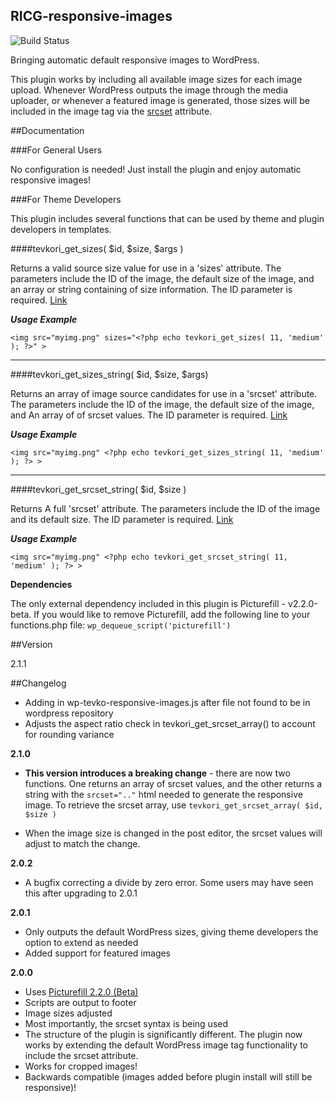 RICG-responsive-images
---

![Build Status](https://travis-ci.org/ResponsiveImagesCG/wp-tevko-responsive-images.svg)

Bringing automatic default responsive images to WordPress.

This plugin works by including all available image sizes for each image upload. Whenever WordPress outputs the image through the media uploader, or whenever a featured image is generated, those sizes will be included in the image tag via the [srcset](http://css-tricks.com/responsive-images-youre-just-changing-resolutions-use-srcset/) attribute.

##Documentation

###For General Users

No configuration is needed! Just install the plugin and enjoy automatic responsive images!

###For Theme Developers

This plugin includes several functions that can be used by theme and plugin developers in templates.

####tevkori_get_sizes( $id, $size, $args )

Returns a valid source size value for use in a 'sizes' attribute. The parameters include the ID of the image, the default size of the image, and an array or string containing of size information. The ID parameter is required. [Link](https://github.com/ResponsiveImagesCG/wp-tevko-responsive-images/blob/master/wp-tevko-responsive-images.php#L28)

***Usage Example***

```
<img src="myimg.png" sizes="<?php echo tevkori_get_sizes( 11, 'medium' ); ?>" >
```

---

####tevkori_get_sizes_string( $id, $size, $args)

Returns an array of image source candidates for use in a 'srcset' attribute. The parameters include the ID of the image, the default size of the image, and An array of of srcset values. The ID parameter is required. [Link](https://github.com/ResponsiveImagesCG/wp-tevko-responsive-images/blob/master/wp-tevko-responsive-images.php#L132)

***Usage Example***

```
<img src="myimg.png" <?php echo tevkori_get_sizes_string( 11, 'medium' ); ?> >
```

---

####tevkori_get_srcset_string( $id, $size )

Returns A full 'srcset' attribute. The parameters include the ID of the image and its default size. The ID parameter is required. [Link](https://github.com/ResponsiveImagesCG/wp-tevko-responsive-images/blob/master/wp-tevko-responsive-images.php#L196)

***Usage Example***

```
<img src="myimg.png" <?php echo tevkori_get_srcset_string( 11, 'medium' ); ?> >
```

**Dependencies**

The only external dependency included in this plugin is Picturefill - v2.2.0-beta. If you would like to remove Picturefill, add the following line to your functions.php file: ```wp_dequeue_script('picturefill')```

##Version

2.1.1

##Changelog

- Adding in wp-tevko-responsive-images.js after file not found to be in wordpress repository
- Adjusts the aspect ratio check in tevkori_get_srcset_array() to account for rounding variance

**2.1.0**

- **This version introduces a breaking change** - there are now two functions. One returns an array of srcset values, and the other returns a string with the ``srcset=".."`` html needed to generate the responsive image. To retrieve the srcset array, use ``tevkori_get_srcset_array( $id, $size )``

- When the image size is changed in the post editor, the srcset values will adjust to match the change.

**2.0.2**

- A bugfix correcting a divide by zero error. Some users may have seen this after upgrading to 2.0.1

**2.0.1**
- Only outputs the default WordPress sizes, giving theme developers the option to extend as needed
- Added support for featured images

**2.0.0**
 - Uses [Picturefill 2.2.0 (Beta)](http://scottjehl.github.io/picturefill/)
 - Scripts are output to footer
 - Image sizes adjusted
 - Most importantly, the srcset syntax is being used
 - The structure of the plugin is significantly different. The plugin now works by extending the default WordPress image tag functionality to include the srcset attribute.
 - Works for cropped images!
 - Backwards compatible (images added before plugin install will still be responsive)!
